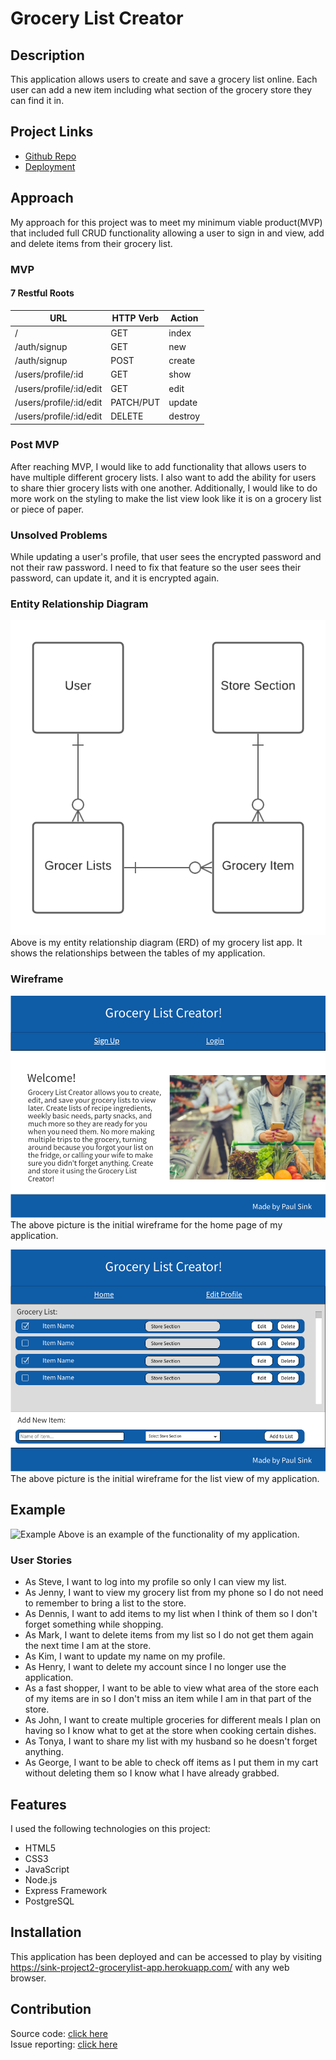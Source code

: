 # Grocery List Creator 

## Description  

This application allows users to create and save a grocery list online. Each user can add a new item including what section of the grocery store they can find it in.


## Project Links

* [Github Repo](https://sink-project2-grocerylist-app.herokuapp.com/)
* [Deployment](https://github.com/PaulDSink/grocery_list)

## Approach  

My approach for this project was to meet my minimum viable product(MVP) that included full CRUD functionality allowing a user to sign in and view, add and delete items from their grocery list.
  

### MVP  

#### 7 Restful Roots
| **URL** | **HTTP Verb** |  **Action**|
|------------|-------------|------------|
| /        | GET       | index  
| /auth/signup         | GET       | new   
| /auth/signup          | POST      | create   
| /users/profile/:id      | GET       | show       
| /users/profile/:id/edit | GET       | edit       
| /users/profile/:id/edit      | PATCH/PUT | update    
| /users/profile/:id/edit     | DELETE    | destroy 



### Post MVP  

After reaching MVP, I would like to add functionality that allows users to have multiple different grocery lists. I also want to add the ability for users to share thier grocery lists with one another. Additionally, I would like to do more work on the styling to make the list view look like it is on a grocery list or piece of paper.

### Unsolved Problems  

 While updating a user's profile, that user sees the encrypted password and not their raw password. I need to fix that feature so the user sees their password, can update it, and it is encrypted again.

### Entity Relationship Diagram

![ERD](images/ERD.png)
Above is my entity relationship diagram (ERD) of my grocery list app. It shows the relationships between the tables of my application.

### Wireframe  

![Homepage](images/WireFrame_Home.png)  
The above picture is the initial wireframe for the home page of my application.

![List Page](images/WireFrame_List.png)
The above picture is the initial wireframe for the list view of my application.

## Example  

![Example](images/)
Above is an example of the functionality of my application.

### User Stories  

* As Steve, I want to log into my profile so only I can view my list.
* As Jenny, I want to view my grocery list from my phone so I do not need to remember to bring a list to the store.
* As Dennis, I want to add items to my list when I think of them so I don't forget something while shopping.
* As Mark, I want to delete items from my list so I do not get them again the next time I am at the store.
* As Kim, I want to update my name on my profile.
* As Henry, I want to delete my account since I no longer use the application.
* As a fast shopper, I want to be able to view what area of the store each of my items are in so I don't miss an item while I am in that part of the store.
* As John, I want to create multiple groceries for different meals I plan on having so I know what to get at the store when cooking certain dishes.
* As Tonya, I want to share my list with my husband so he doesn't forget anything.
* As George, I want to be able to check off items as I put them in my cart without deleting them so I know what I have already grabbed.


## Features  

I used the following technologies on this project:

* HTML5
* CSS3
* JavaScript
* Node.js
* Express Framework
* PostgreSQL

## Installation  

This application has been deployed and can be accessed to play by visiting https://sink-project2-grocerylist-app.herokuapp.com/ with any web browser.  

## Contribution  

Source code: [click here](https://github.com/PaulDSink/grocery_list)  
Issue reporting: [click here](https://github.com/PaulDSink/grocery_list/issues)